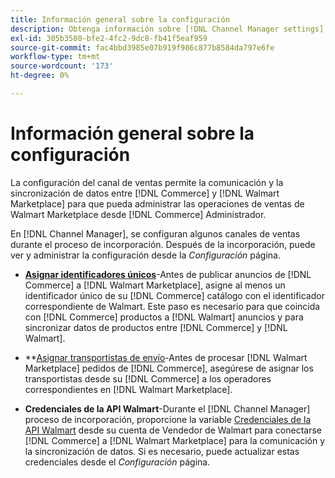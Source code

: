 ```yaml
---
title: Información general sobre la configuración
description: Obtenga información sobre [!DNL Channel Manager settings] para configurar la autenticación y asignar los atributos del catálogo de productos y los transportistas necesarios para coordinar las operaciones de venta entre [!DNL Commerce] y [!DNL Walmart Marketplace].
exl-id: 305b3580-bfe2-4fc2-9dc8-fb41f5eaf959
source-git-commit: fac4bbd3985e07b919f986c877b8584da797e6fe
workflow-type: tm+mt
source-wordcount: '173'
ht-degree: 0%

---
```


# Información general sobre la configuración

La configuración del canal de ventas permite la comunicación y la sincronización de datos entre [!DNL Commerce] y [!DNL Walmart Marketplace] para que pueda administrar las operaciones de ventas de Walmart Marketplace desde [!DNL Commerce] Administrador.

En [!DNL Channel Manager], se configuran algunos canales de ventas durante el proceso de incorporación. Después de la incorporación, puede ver y administrar la configuración desde la *Configuración* página.

* **[Asignar identificadores únicos](map-catalog-attributes.md)**-Antes de publicar anuncios de [!DNL Commerce] a [!DNL Walmart Marketplace], asigne al menos un identificador único de su [!DNL Commerce] catálogo con el identificador correspondiente de Walmart. Este paso es necesario para que coincida con [!DNL Commerce] productos a [!DNL Walmart] anuncios y para sincronizar datos de productos entre [!DNL Commerce] y [!DNL Walmart].

* **[Asignar transportistas de envío](map-shipping-carriers.md)-Antes de procesar [!DNL Walmart Marketplace] pedidos de [!DNL Commerce], asegúrese de asignar los transportistas desde su [!DNL Commerce] a los operadores correspondientes en [!DNL Walmart Marketplace].

* **Credenciales de la API Walmart**-Durante el [!DNL Channel Manager] proceso de incorporación, proporcione la variable [Credenciales de la API Walmart](walmart-prerequisites.md#generate-a-walmart-marketplace-production-api-key) desde su cuenta de Vendedor de Walmart para conectarse [!DNL Commerce] a [!DNL Walmart Marketplace] para la comunicación y la sincronización de datos. Si es necesario, puede actualizar estas credenciales desde el *Configuración* página.
